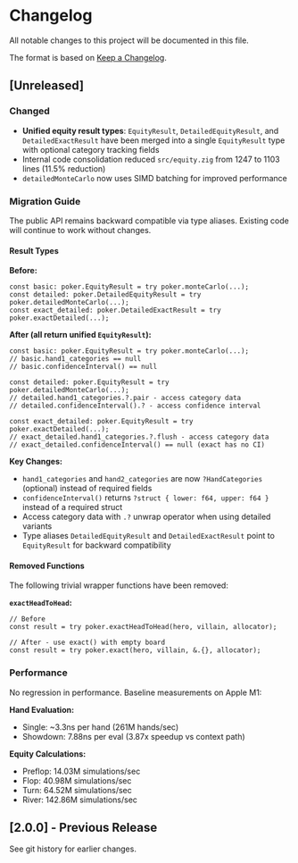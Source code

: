 # Changelog

All notable changes to this project will be documented in this file.

The format is based on [Keep a Changelog](https://keepachangelog.com/en/1.0.0/).

## [Unreleased]

### Changed

- **Unified equity result types**: `EquityResult`, `DetailedEquityResult`, and `DetailedExactResult` have been merged into a single `EquityResult` type with optional category tracking fields
- Internal code consolidation reduced `src/equity.zig` from 1247 to 1103 lines (11.5% reduction)
- `detailedMonteCarlo` now uses SIMD batching for improved performance

### Migration Guide

The public API remains backward compatible via type aliases. Existing code will continue to work without changes.

#### Result Types

**Before:**
```zig
const basic: poker.EquityResult = try poker.monteCarlo(...);
const detailed: poker.DetailedEquityResult = try poker.detailedMonteCarlo(...);
const exact_detailed: poker.DetailedExactResult = try poker.exactDetailed(...);
```

**After (all return unified `EquityResult`):**
```zig
const basic: poker.EquityResult = try poker.monteCarlo(...);
// basic.hand1_categories == null
// basic.confidenceInterval() == null

const detailed: poker.EquityResult = try poker.detailedMonteCarlo(...);
// detailed.hand1_categories.?.pair - access category data
// detailed.confidenceInterval().? - access confidence interval

const exact_detailed: poker.EquityResult = try poker.exactDetailed(...);
// exact_detailed.hand1_categories.?.flush - access category data
// exact_detailed.confidenceInterval() == null (exact has no CI)
```

**Key Changes:**
- `hand1_categories` and `hand2_categories` are now `?HandCategories` (optional) instead of required fields
- `confidenceInterval()` returns `?struct { lower: f64, upper: f64 }` instead of a required struct
- Access category data with `.?` unwrap operator when using detailed variants
- Type aliases `DetailedEquityResult` and `DetailedExactResult` point to `EquityResult` for backward compatibility

#### Removed Functions

The following trivial wrapper functions have been removed:

**`exactHeadToHead`:**
```zig
// Before
const result = try poker.exactHeadToHead(hero, villain, allocator);

// After - use exact() with empty board
const result = try poker.exact(hero, villain, &.{}, allocator);
```

### Performance

No regression in performance. Baseline measurements on Apple M1:

**Hand Evaluation:**
- Single: ~3.3ns per hand (261M hands/sec)
- Showdown: 7.88ns per eval (3.87x speedup vs context path)

**Equity Calculations:**
- Preflop: 14.03M simulations/sec
- Flop: 40.98M simulations/sec
- Turn: 64.52M simulations/sec
- River: 142.86M simulations/sec

## [2.0.0] - Previous Release

See git history for earlier changes.
